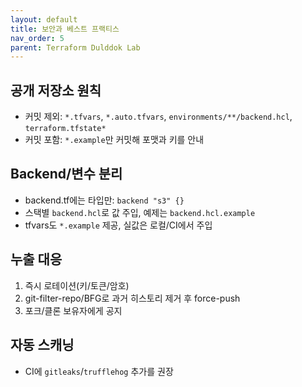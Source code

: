 ```yaml
---
layout: default
title: 보안과 베스트 프랙티스
nav_order: 5
parent: Terraform Dulddok Lab
---
```


## 공개 저장소 원칙
- 커밋 제외: `*.tfvars`, `*.auto.tfvars`, `environments/**/backend.hcl`, `terraform.tfstate*`
- 커밋 포함: `*.example`만 커밋해 포맷과 키를 안내

## Backend/변수 분리
- backend.tf에는 타입만: `backend "s3" {}`
- 스택별 `backend.hcl`로 값 주입, 예제는 `backend.hcl.example`
- tfvars도 `*.example` 제공, 실값은 로컬/CI에서 주입

## 누출 대응
1) 즉시 로테이션(키/토큰/암호)
2) git-filter-repo/BFG로 과거 히스토리 제거 후 force-push
3) 포크/클론 보유자에게 공지

## 자동 스캐닝
- CI에 `gitleaks`/`trufflehog` 추가를 권장

